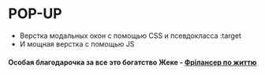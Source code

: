 # POP-UP
* Верстка модальных окон с помощью CSS и псевдокласса :target
* И мощная верстка с помощью JS
#### Особая благодарочка за все это богатство Жеке - <a href='https://www.youtube.com/@FreelancerLifeStyle'>Фрілансер по життю</a>
